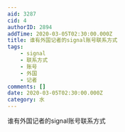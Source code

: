 ```yaml
---
aid: 3287
cid: 4
authorID: 2894
addTime: 2020-03-05T02:30:00.000Z
title: 谁有外国记者的signal账号联系方式
tags:
    - signal
    - 联系方式
    - 账号
    - 外国
    - 记者
comments: []
date: 2020-03-05T02:30:00.000Z
category: 水
---
```


谁有外国记者的signal账号联系方式

